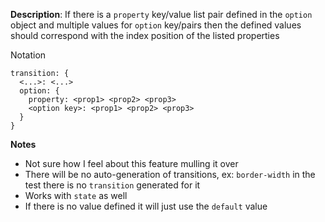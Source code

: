 __Description__: If there is a `property` key/value list pair defined in the `option` object and multiple values for `option` key/pairs then the defined values should correspond with the index position of the listed properties

Notation
```
transition: {
  <...>: <...>
  option: {
    property: <prop1> <prop2> <prop3>
    <option key>: <prop1> <prop2> <prop3>
  }
}
```

__Notes__

+ Not sure how I feel about this feature mulling it over
+ There will be no auto-generation of transitions, ex: `border-width` in the test there is no `transition` generated for it
+ Works with `state` as well
+ If there is no value defined it will just use the `default` value
